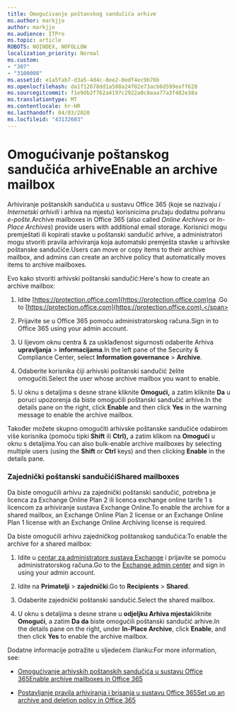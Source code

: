 ```yaml
---
title: Omogućivanje poštanskog sandučića arhive
ms.author: markjjo
author: markjjo
ms.audience: ITPro
ms.topic: article
ROBOTS: NOINDEX, NOFOLLOW
localization_priority: Normal
ms.custom:
- "307"
- "3100008"
ms.assetid: e1a5fab7-d3a5-4d4c-8ee2-0edf4ec9b76b
ms.openlocfilehash: da1f12678dd1a508a24f02e73acb6d599eaff628
ms.sourcegitcommit: f1e9db2f762a4197c2922a0c8eaa77a3f482e38a
ms.translationtype: MT
ms.contentlocale: hr-HR
ms.lasthandoff: 04/03/2020
ms.locfileid: "43132603"
---
```

# <a name="enable-an-archive-mailbox"></a><span data-ttu-id="879a3-102">Omogućivanje poštanskog sandučića arhive</span><span class="sxs-lookup"><span data-stu-id="879a3-102">Enable an archive mailbox</span></span>

<span data-ttu-id="879a3-103">Arhiviranje poštanskih sandučića u sustavu Office 365 (koje se nazivaju *i Internetski arhivili* i arhiva na mjestu) korisnicima pružaju dodatnu pohranu *e-pošte.*</span><span class="sxs-lookup"><span data-stu-id="879a3-103">Archive mailboxes in Office 365 (also called *Online Archives* or *In-Place Archives*) provide users with additional email storage.</span></span> <span data-ttu-id="879a3-104">Korisnici mogu premještati ili kopirati stavke u poštanski sandučić arhive, a administratori mogu stvoriti pravila arhiviranja koja automatski premješta stavke u arhivske poštanske sandučiće.</span><span class="sxs-lookup"><span data-stu-id="879a3-104">Users can move or copy items to their archive mailbox, and admins can create an archive policy that automatically moves items to archive mailboxes.</span></span>
  
<span data-ttu-id="879a3-105">Evo kako stvoriti arhivski poštanski sandučić:</span><span class="sxs-lookup"><span data-stu-id="879a3-105">Here's how to create an archive mailbox:</span></span>
  
1. <span data-ttu-id="879a3-106">Idite [https://protection.office.com](https://protection.office.com)na .</span><span class="sxs-lookup"><span data-stu-id="879a3-106">Go to [https://protection.office.com](https://protection.office.com).</span></span>

2. <span data-ttu-id="879a3-107">Prijavite se u Office 365 pomoću administratorskog računa.</span><span class="sxs-lookup"><span data-stu-id="879a3-107">Sign in to Office 365 using your admin account.</span></span>

3. <span data-ttu-id="879a3-108">U lijevom oknu centra &amp; za usklađenost sigurnosti odaberite Arhiva **upravljanja** \> **informacijama**.</span><span class="sxs-lookup"><span data-stu-id="879a3-108">In the left pane of the Security &amp; Compliance Center, select **Information governance** \> **Archive**.</span></span>

4. <span data-ttu-id="879a3-109">Odaberite korisnika čiji arhivski poštanski sandučić želite omogućiti.</span><span class="sxs-lookup"><span data-stu-id="879a3-109">Select the user whose archive mailbox you want to enable.</span></span>

5. <span data-ttu-id="879a3-110">U oknu s detaljima s desne strane kliknite **Omogući,** a zatim kliknite **Da** u poruci upozorenja da biste omogućili poštanski sandučić arhive.</span><span class="sxs-lookup"><span data-stu-id="879a3-110">In the details pane on the right, click **Enable** and then click **Yes** in the warning message to enable the archive mailbox.</span></span>

<span data-ttu-id="879a3-111">Također možete skupno omogućiti arhivske poštanske sandučiće odabirom više korisnika (pomoću tipki **Shift** ili **Ctrl),** a zatim klikom na **Omogući** u oknu s detaljima.</span><span class="sxs-lookup"><span data-stu-id="879a3-111">You can also bulk-enable archive mailboxes by selecting multiple users (using the **Shift** or **Ctrl** keys) and then clicking **Enable** in the details pane.</span></span>
  
### <a name="shared-mailboxes"></a><span data-ttu-id="879a3-112">Zajednički poštanski sandučići</span><span class="sxs-lookup"><span data-stu-id="879a3-112">Shared mailboxes</span></span>

<span data-ttu-id="879a3-113">Da biste omogućili arhivu za zajednički poštanski sandučić, potrebna je licenca za Exchange Online Plan 2 ili licenca exchange online tarife 1 s licencom za arhiviranje sustava Exchange Online.</span><span class="sxs-lookup"><span data-stu-id="879a3-113">To enable the archive for a shared mailbox, an Exchange Online Plan 2 license or an Exchange Online Plan 1 license with an Exchange Online Archiving license is required.</span></span>  

<span data-ttu-id="879a3-114">Da biste omogućili arhivu zajedničkog poštanskog sandučića:</span><span class="sxs-lookup"><span data-stu-id="879a3-114">To enable the archive for a shared mailbox:</span></span>

1. <span data-ttu-id="879a3-115">Idite u [centar za administratore sustava Exchange](https://outlook.office365.com/ecp) i prijavite se pomoću administratorskog računa.</span><span class="sxs-lookup"><span data-stu-id="879a3-115">Go to the [Exchange admin center](https://outlook.office365.com/ecp) and sign in using your admin account.</span></span>

2. <span data-ttu-id="879a3-116">Idite na **Primatelji** > **zajednički**.</span><span class="sxs-lookup"><span data-stu-id="879a3-116">Go to **Recipients** > **Shared**.</span></span>

3. <span data-ttu-id="879a3-117">Odaberite zajednički poštanski sandučić.</span><span class="sxs-lookup"><span data-stu-id="879a3-117">Select the shared mailbox.</span></span>

4. <span data-ttu-id="879a3-118">U oknu s detaljima s desne strane u **odjeljku Arhiva mjesta**kliknite **Omogući**, a zatim **Da da** biste omogućili poštanski sandučić arhive.</span><span class="sxs-lookup"><span data-stu-id="879a3-118">In the details pane on the right, under **In-Place Archive**, click **Enable**, and then click **Yes** to enable the archive mailbox.</span></span>

<span data-ttu-id="879a3-119">Dodatne informacije potražite u sljedećem članku:</span><span class="sxs-lookup"><span data-stu-id="879a3-119">For more information, see:</span></span>
  
- [<span data-ttu-id="879a3-120">Omogućivanje arhivskih poštanskih sandučića u sustavu Office 365</span><span class="sxs-lookup"><span data-stu-id="879a3-120">Enable archive mailboxes in Office 365</span></span>](https://docs.microsoft.com/office365/securitycompliance/enable-archive-mailboxes)

- [<span data-ttu-id="879a3-121">Postavljanje pravila arhiviranja i brisanja u sustavu Office 365</span><span class="sxs-lookup"><span data-stu-id="879a3-121">Set up an archive and deletion policy in Office 365</span></span>](https://docs.microsoft.com//office365/securitycompliance/set-up-an-archive-and-deletion-policy-for-mailboxes)
